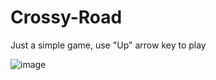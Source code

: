 # Crossy-Road
Just a simple game, use "Up" arrow key to play

![image](https://github.com/SergiuDornea/Crossy-Road/assets/88648596/57a5f61f-684a-4975-b264-a07fac8cd939)
